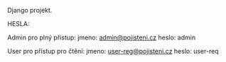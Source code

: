 Django projekt.

HESLA:

Admin pro plný přistup:
jmeno:   admin@pojisteni.cz
heslo:   admin

User pro přístup pro čtění:
jmeno:    user-reg@pojisteni.cz
heslo:   user-req
